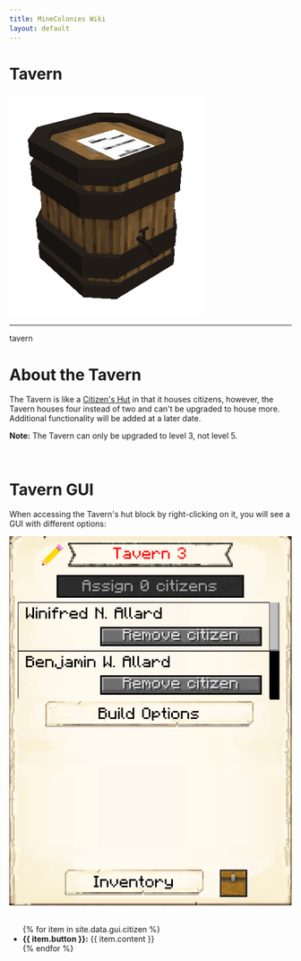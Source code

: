 ```yaml
---
title: MineColonies Wiki
layout: default
---
```

# Tavern

<div class="infobox box text-center">
    <img src="../../assets/images/buildings/tavern.png" alt="Tavern" />
    <hr />
    <recipe>tavern</recipe>
</div>

# About the Tavern

The Tavern is like a [Citizen's Hut](../../source/buildings/citizenhut) in that it houses citizens, however, the Tavern houses four instead of two and can't be upgraded to house more. Additional functionality will be added at a later date.

<strong>Note:</strong> The Tavern can only be upgraded to level 3, not level 5.

<br>

# Tavern GUI

When accessing the Tavern's hut block by right-clicking on it, you will see a GUI with different options:

<div class="row">
  <div class="col-sm-12 col-md">
    <img src="../../assets/images/gui/taverngui.png" class="img-fluid mx-auto" alt="Tavern Hut GUI">
  </div>
  <div class="col-sm-12 col-md">
    <br>
    <ul>
      {% for item in site.data.gui.citizen %}
        <li><strong>{{ item.button }}:</strong> {{ item.content }}</li>
      {% endfor %}
    </ul>
  </div>
</div>  
  
